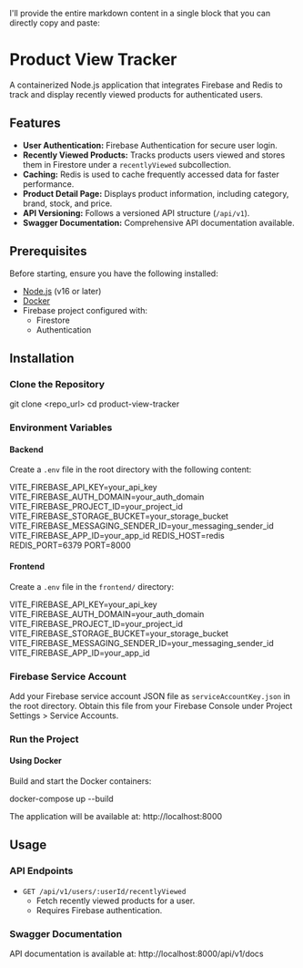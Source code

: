 I'll provide the entire markdown content in a single block that you can directly copy and paste:

# Product View Tracker

A containerized Node.js application that integrates Firebase and Redis to track and display recently viewed products for authenticated users.

## Features

- **User Authentication:** Firebase Authentication for secure user login.
- **Recently Viewed Products:** Tracks products users viewed and stores them in Firestore under a `recentlyViewed` subcollection.
- **Caching:** Redis is used to cache frequently accessed data for faster performance.
- **Product Detail Page:** Displays product information, including category, brand, stock, and price.
- **API Versioning:** Follows a versioned API structure (`/api/v1`).
- **Swagger Documentation:** Comprehensive API documentation available.

## Prerequisites

Before starting, ensure you have the following installed:

- [Node.js](https://nodejs.org/) (v16 or later)
- [Docker](https://www.docker.com/)
- Firebase project configured with:
  - Firestore
  - Authentication

## Installation

### Clone the Repository

git clone <repo_url>
cd product-view-tracker

### Environment Variables

#### Backend

Create a `.env` file in the root directory with the following content:

VITE_FIREBASE_API_KEY=your_api_key
VITE_FIREBASE_AUTH_DOMAIN=your_auth_domain
VITE_FIREBASE_PROJECT_ID=your_project_id
VITE_FIREBASE_STORAGE_BUCKET=your_storage_bucket
VITE_FIREBASE_MESSAGING_SENDER_ID=your_messaging_sender_id
VITE_FIREBASE_APP_ID=your_app_id
REDIS_HOST=redis
REDIS_PORT=6379
PORT=8000

#### Frontend

Create a `.env` file in the `frontend/` directory:

VITE_FIREBASE_API_KEY=your_api_key
VITE_FIREBASE_AUTH_DOMAIN=your_auth_domain
VITE_FIREBASE_PROJECT_ID=your_project_id
VITE_FIREBASE_STORAGE_BUCKET=your_storage_bucket
VITE_FIREBASE_MESSAGING_SENDER_ID=your_messaging_sender_id
VITE_FIREBASE_APP_ID=your_app_id

### Firebase Service Account

Add your Firebase service account JSON file as `serviceAccountKey.json` in the root directory. Obtain this file from your Firebase Console under Project Settings > Service Accounts.

### Run the Project

#### Using Docker

Build and start the Docker containers:

docker-compose up --build

The application will be available at: http://localhost:8000

## Usage

### API Endpoints

- `GET /api/v1/users/:userId/recentlyViewed`
  - Fetch recently viewed products for a user.
  - Requires Firebase authentication.

### Swagger Documentation

API documentation is available at:
http://localhost:8000/api/v1/docs
